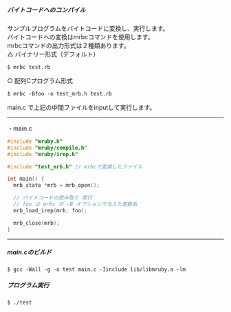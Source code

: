 ##### バイトコードへのコンパイル
サンプルプログラムをバイトコードに変換し、実行します。  
バイトコードへの変換はmrbcコマンドを使用します。  
mrbcコマンドの出力形式は２種類あります。  
 △ バイナリー形式（デフォルト）

    $ mrbc test.rb

 ○ 配列Cプログラム形式

    $ mrbc -Bfoo -o test_mrb.h test.rb

main.c で上記の中間ファイルをinputして実行します。

-----------------------------
・main.c
```c
#include "mruby.h"
#include "mruby/compile.h"
#include "mruby/irep.h"

#include "test_mrb.h" // mrbcで変換したファイル

int main() {
  mrb_state *mrb = mrb_open();

  // バイトコードの読み取り 実行
  // foo は mrbc の -B オプションで与えた変数名
  mrb_load_irep(mrb, foo);

  mrb_close(mrb);
}
```
------------------------------

##### main.cのビルド

    $ gcc -Wall -g -o test main.c -Iinclude lib/libmruby.a -lm

##### プログラム実行

    $ ./test
